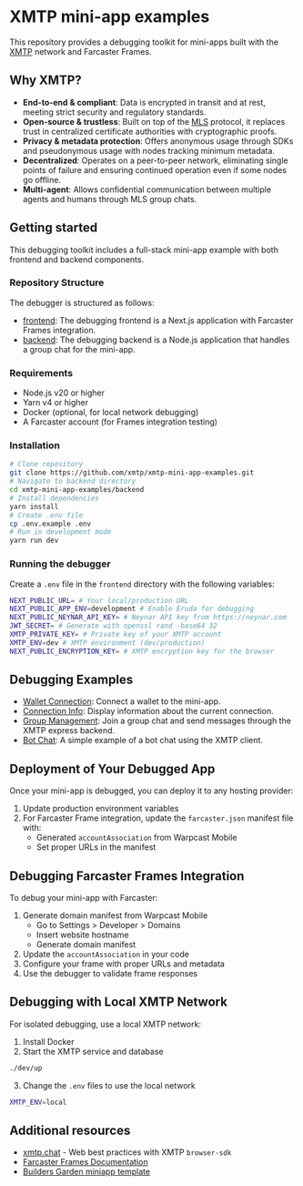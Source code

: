 # XMTP mini-app examples

This repository provides a debugging toolkit for mini-apps built with the [XMTP](https://docs.xmtp.org/) network and Farcaster Frames.

## Why XMTP?

- **End-to-end & compliant**: Data is encrypted in transit and at rest, meeting strict security and regulatory standards.
- **Open-source & trustless**: Built on top of the [MLS](https://messaginglayersecurity.rocks/) protocol, it replaces trust in centralized certificate authorities with cryptographic proofs.
- **Privacy & metadata protection**: Offers anonymous usage through SDKs and pseudonymous usage with nodes tracking minimum metadata.
- **Decentralized**: Operates on a peer-to-peer network, eliminating single points of failure and ensuring continued operation even if some nodes go offline.
- **Multi-agent**: Allows confidential communication between multiple agents and humans through MLS group chats.

## Getting started

This debugging toolkit includes a full-stack mini-app example with both frontend and backend components.

### Repository Structure

The debugger is structured as follows:

- [frontend](./frontend): The debugging frontend is a Next.js application with Farcaster Frames integration.
- [backend](./backend): The debugging backend is a Node.js application that handles a group chat for the mini-app.

### Requirements

- Node.js v20 or higher
- Yarn v4 or higher
- Docker (optional, for local network debugging)
- A Farcaster account (for Frames integration testing)

### Installation

```bash
# Clone repository
git clone https://github.com/xmtp/xmtp-mini-app-examples.git
# Navigate to backend directory
cd xmtp-mini-app-examples/backend
# Install dependencies
yarn install
# Create .env file
cp .env.example .env
# Run in development mode
yarn run dev
```

### Running the debugger

Create a `.env` file in the `frontend` directory with the following variables:

```bash
NEXT_PUBLIC_URL= # Your local/production URL
NEXT_PUBLIC_APP_ENV=development # Enable Eruda for debugging
NEXT_PUBLIC_NEYNAR_API_KEY= # Neynar API key from https://neynar.com
JWT_SECRET= # Generate with openssl rand -base64 32
XMTP_PRIVATE_KEY= # Private key of your XMTP account
XMTP_ENV=dev # XMTP environment (dev/production)
NEXT_PUBLIC_ENCRYPTION_KEY= # XMTP encryption key for the browser
```

## Debugging Examples

- [Wallet Connection](./frontend/src/examples/WalletConnection.tsx): Connect a wallet to the mini-app.
- [Connection Info](./frontend/src/examples/ConnectionInfo.tsx): Display information about the current connection.
- [Group Management](./frontend/src/examples/GroupManagement.tsx): Join a group chat and send messages through the XMTP express backend.
- [Bot Chat](./frontend/src/examples/BotChat.tsx): A simple example of a bot chat using the XMTP client.

## Deployment of Your Debugged App

Once your mini-app is debugged, you can deploy it to any hosting provider:

1. Update production environment variables
2. For Farcaster Frame integration, update the `farcaster.json` manifest file with:
   - Generated `accountAssociation` from Warpcast Mobile
   - Set proper URLs in the manifest

## Debugging Farcaster Frames Integration

To debug your mini-app with Farcaster:

1. Generate domain manifest from Warpcast Mobile
   - Go to Settings > Developer > Domains
   - Insert website hostname
   - Generate domain manifest
2. Update the `accountAssociation` in your code
3. Configure your frame with proper URLs and metadata
4. Use the debugger to validate frame responses

## Debugging with Local XMTP Network

For isolated debugging, use a local XMTP network:

1. Install Docker
2. Start the XMTP service and database

```bash
./dev/up
```

3. Change the `.env` files to use the local network

```bash
XMTP_ENV=local
```

## Additional resources

- [xmtp.chat](https://xmtp.chat) - Web best practices with XMTP `browser-sdk`
- [Farcaster Frames Documentation](https://docs.farcaster.xyz/reference/frames/spec)
- [Builders Garden miniapp template](https://github.com/builders-garden/miniapp-next-template)